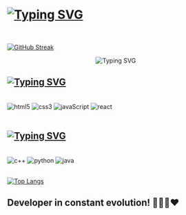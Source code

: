 # <h1>[![Typing SVG](https://readme-typing-svg.demolab.com?font=Lobster&size=32&pause=2000&color=59F72EFF&center=true&random=false&width=1000&lines=Hello%2C+i'm+William+Wallace+%F0%9F%91%8B+)](https://git.io/typing-svg)
</h1>
<br/>


[![GitHub Streak](https://streak-stats.demolab.com?user=williamwallace076&theme=dark&hide_border=true&border_radius=7&date_format=j%2Fn%5B%2FY%5D&mode=weekly&card_width=1000&stroke=37EB1D&sideLabels=37EB32&ring=54EB16&fire=27EB1B&dates=EBEBEB&currStreakLabel=EBEBEB&sideNums=EB7418&currStreakNum=EB7C1B)](https://git.io/streak-stats)

<div align="center">
  <img src="https://contribution.catsjuice.com/_/williamwallace076?chart=3dbar&gap=0.6&scale=2&flatten=1&animation=wave&animation_duration=1&animation_delay=0.05&animation_amplitude=20&animation_frequency=0.5&animation_wave_center=0_0&format=svg&weeks=30&theme=green&dark=true" alt="Typing SVG">
</div>

## <h2>[![Typing SVG](https://readme-typing-svg.demolab.com?font=Lobster&size=32&pause=2000&color=59F72EFF&center=true&repeat=false&random=false&width=1000&lines=Techs%3A+)](https://git.io/typing-svg)
</h2>

<div style="display:inline_block"><br/>
<img align="center" alt="html5" src="https://img.shields.io/badge/HTML5-E34F26?style=for-the-badge&logo=html5&logoColor=white" />  
<img align="center" alt="css3" src="https://img.shields.io/badge/CSS3-1572B6?style=for-the-badge&logo=css3&logoColor=white" />  
<img align="center" alt="javaScript" src="https://img.shields.io/badge/JavaScript-F7DF1E?style=for-the-badge&logo=javascript&logoColor=black" /> 
<img align="center" alt="react" src="https://img.shields.io/badge/React-20232A?style=for-the-badge&logo=react&logoColor=61DAFB" />
  
</div><br/>

## <h2>[![Typing SVG](https://readme-typing-svg.demolab.com?font=Lobster&size=32&pause=2000&color=59F72EFF&center=true&repeat=false&random=false&width=1000&lines=Already+used%3A+)](https://git.io/typing-svg)
</h2>

<div style="display:inline_block"><br/>     
<img align="center" alt="c++" src="https://img.shields.io/badge/C%2B%2B-00599C?style=for-the-badge&logo=c%2B%2B&logoColor=white" />  
<img align="center" alt="python" src="https://img.shields.io/badge/Python-14354C?style=for-the-badge&logo=python&logoColor=whit" />  
<img align="center" alt="java" src="https://img.shields.io/badge/Java-ED8B00?style=for-the-badge&logo=java&logoColor=whit" />  
</div><br/>

[![Top Langs](https://github-readme-stats.vercel.app/api/top-langs/?username=williamwallace076&layout=compact&card_width=1000&bg_color=111111&text_color=59F72EFF&title_color=59F72EFF)](https://github.com/williamwallace076/github-readme-stats)


## Developer in constant evolution! 👨‍💻🤓❤️


